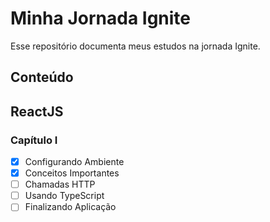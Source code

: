 # Minha Jornada Ignite

Esse repositório documenta meus estudos na jornada Ignite.

## Conteúdo

## ReactJS

### Capítulo I

- [x] Configurando Ambiente
- [x] Conceitos Importantes
- [ ] Chamadas HTTP
- [ ] Usando TypeScript
- [ ] Finalizando Aplicação
